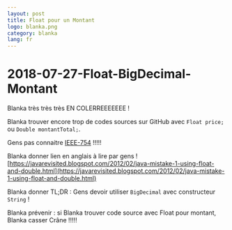 ```yaml
---
layout: post
title: Float pour un Montant
logo: blanka.png
category: blanka
lang: fr
---
```


# 2018-07-27-Float-BigDecimal-Montant

Blanka très très très EN COLERREEEEEEE !

Blanka trouver encore trop de codes sources sur GitHub avec `Float price;` ou `Double montantTotal;`.

Gens pas connaitre [IEEE-754](https://fr.wikipedia.org/wiki/IEEE_754) !!!!!

Blanka donner lien en anglais à lire par gens ! [https://javarevisited.blogspot.com/2012/02/java-mistake-1-using-float-and-double.html](https://javarevisited.blogspot.com/2012/02/java-mistake-1-using-float-and-double.html)

Blanka donner TL;DR : Gens devoir utiliser `BigDecimal` avec constructeur `String` !

Blanka prévenir : si Blanka trouver code source avec Float pour montant, Blanka casser Crâne !!!!!

